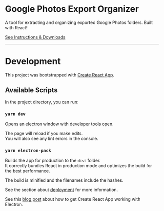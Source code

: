 # Google Photos Export Organizer

A tool for extracting and organizing exported Google Photos folders. Built with React!

[See Instructions & Downloads](https://alamantus.github.io/GooglePhotosExportOrganizer/)

---

# Development

This project was bootstrapped with [Create React App](https://github.com/facebook/create-react-app).

## Available Scripts

In the project directory, you can run:

### `yarn dev`

Opens an electron window with developer tools open.

The page will reload if you make edits.\
You will also see any lint errors in the console.

### `yarn electron-pack`

Builds the app for production to the `dist` folder.\
It correctly bundles React in production mode and optimizes the build for the best performance.

The build is minified and the filenames include the hashes.

See the section about [deployment](https://facebook.github.io/create-react-app/docs/deployment) for more information.

See this [blog post](https://finbits.io/blog/electron-create-react-app-electron-builder/) about how to get Create React App working with Electron.
